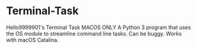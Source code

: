 # Terminal-Task
Hello9999901's Terminal Task
MACOS ONLY
A Python 3 program that uses the OS module to streamline command line tasks.
Can be buggy.
Works with macOS Catalina.
